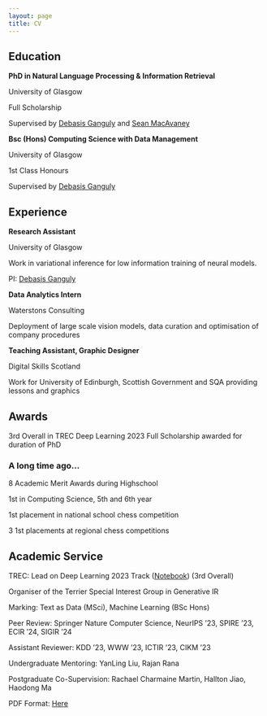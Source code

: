 ```yaml
---
layout: page
title: CV
---
```


<h2 id='colour'>Education</h2>

<b id='colour'>PhD in Natural Language Processing & Information Retrieval</b>

<span id='colour'>University of Glasgow</span>

<span id='colour'>Full Scholarship</span>

<span id='colour'>Supervised by <a href="https://gdebasis.github.io/">Debasis Ganguly</a> and <a href="https://macavaney.us/">Sean MacAvaney</a></span>

<b id='colour'>Bsc (Hons) Computing Science with Data Management</b>

<span id='colour'>University of Glasgow</span>

<span id='colour'>1st Class Honours</span>

<span id='colour'>Supervised by <a href="https://gdebasis.github.io/">Debasis Ganguly</a></span>

<h2 id='colour'>Experience</h2>

<b id='colour'>Research Assistant</b>

<span id='colour'>University of Glasgow</span>

<span id='colour'>Work in variational inference for low information training of neural models.</span>

<span id='colour'>PI: <a href="https://gdebasis.github.io/">Debasis Ganguly</a>

<b id='colour'>Data Analytics Intern</b>

<span id='colour'>Waterstons Consulting</span>

<span id='colour'>Deployment of large scale vision models, data curation and optimisation of company procedures</span>

<b id='colour'>Teaching Assistant, Graphic Designer</b>

<span id='colour'>Digital Skills Scotland</span>

<span id='colour'>Work for University of Edinburgh, Scottish Government and SQA providing lessons and graphics</span>

<h2 id='colour'>Awards</h2>

<span id='colour'>3rd Overall in TREC Deep Learning 2023</span>
<span id='colour'>Full Scholarship awarded for duration of PhD</span>

<h3 id='colour'>A long time ago...</h3>

<span id='colour'>8 Academic Merit Awards during Highschool</span>

<span id='colour'>1st in Computing Science, 5th and 6th year</span>

<span id='colour'>1st placement in national school chess competition</span>

<span id='colour'>3 1st placements at regional chess competitions</span>

<h2 id='colour'>Academic Service</h2>

<span id='colour'>TREC: Lead on Deep Learning 2023 Track (<a href='https://parry-parry.github.io/assets/pdf/dl23.pdf'>Notebook</a>) (3rd Overall)</span>

<span id='colour'>Organiser of the Terrier Special Interest Group in Generative IR</span>

<span id='colour'>Marking: Text as Data (MSci), Machine Learning (BSc Hons)</span>

<span id='colour'>Peer Review: Springer Nature Computer Science, NeurIPS ’23, SPIRE ’23, ECIR ’24, SIGIR ’24</span>

<span id='colour'>Assistant Reviewer: KDD ’23, WWW ’23, ICTIR ’23, CIKM ’23</span>

<span id='colour'>Undergraduate Mentoring: YanLing Liu, Rajan Rana</span>

<span id='colour'>Postgraduate Co-Supervision: Rachael Charmaine Martin, Hallton Jiao, Haodong Ma</span>

<span id='colour'>PDF Format: <a href='https://parry-parry.github.io/assets/pdf/cv.pdf'>Here</a></span>
